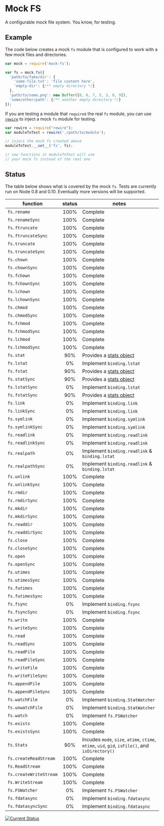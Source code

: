 # Mock FS

A configurable mock file system.  You know, for testing.

## Example

The code below creates a mock `fs` module that is configured to work with a few mock files and directories.

```js
var mock = require('mock-fs');

var fs = mock.fs({
  'path/to/fake/dir': {
    'some-file.txt': 'file content here',
    'empty-dir': {/** empty directory */}
  },
  'path/to/some.png': new Buffer([8, 6, 7, 5, 3, 0, 9]),
  'some/other/path': {/** another empty directory */}
});
```

If you are testing a module that `require`s the real `fs` module, you can use [`rewire`](https://npmjs.org/package/rewire) to inject a mock `fs` module for testing.

```js
var rewire = require("rewire");
var moduleToTest = rewire('./path/to/module');

// inject the mock fs created above
moduleToTest.__set__('fs', fs);

// now functions in moduleToTest will use
// your mock fs instead of the real one
```

## Status

The table below shows what is covered by the mock `fs`.  Tests are currently run on Node 0.8 and 0.10.  Eventually more versions will be supported.

| function               | status | notes    |
|------------------------|:------:|----------|
| `fs.rename`            |   100% | Complete |
| `fs.renameSync`        |   100% | Complete |
| `fs.ftruncate`         |   100% | Complete |
| `fs.ftruncateSync`     |   100% | Complete |
| `fs.truncate`          |   100% | Complete |
| `fs.truncateSync`      |   100% | Complete |
| `fs.chown`             |   100% | Complete |
| `fs.chownSync`         |   100% | Complete |
| `fs.fchown`            |   100% | Complete |
| `fs.fchownSync`        |   100% | Complete |
| `fs.lchown`            |   100% | Complete |
| `fs.lchownSync`        |   100% | Complete |
| `fs.chmod`             |   100% | Complete |
| `fs.chmodSync`         |   100% | Complete |
| `fs.fchmod`            |   100% | Complete |
| `fs.fchmodSync`        |   100% | Complete |
| `fs.lchmod`            |   100% | Complete |
| `fs.lchmodSync`        |   100% | Complete |
| `fs.stat`              |    90% | Provides a [stats object](#Stats) |
| `fs.lstat`             |     0% | Implement `binding.lstat` |
| `fs.fstat`             |    90% | Provides a [stats object](#Stats) |
| `fs.statSync`          |    90% | Provides a [stats object](#Stats) |
| `fs.lstatSync`         |     0% | Implement `binding.lstat` |
| `fs.fstatSync`         |    90% | Provides a [stats object](#Stats) |
| `fs.link`              |     0% | Implement `binding.link` |
| `fs.linkSync`          |     0% | Implement `binding.link` |
| `fs.symlink`           |     0% | Implement `binding.symlink` |
| `fs.symlinkSync`       |     0% | Implement `binding.symlink` |
| `fs.readlink`          |     0% | Implement `binding.readlink` |
| `fs.readlinkSync`      |     0% | Implement `binding.readlink` |
| `fs.realpath`          |     0% | Implement `binding.readlink` & `binding.lstat` |
| `fs.realpathSync`      |     0% | Implement `binding.readlink` & `binding.lstat` |
| `fs.unlink`            |   100% | Complete |
| `fs.unlinkSync`        |   100% | Complete |
| `fs.rmdir`             |   100% | Complete |
| `fs.rmdirSync`         |   100% | Complete |
| `fs.mkdir`             |   100% | Complete |
| `fs.mkdirSync`         |   100% | Complete |
| `fs.readdir`           |   100% | Complete |
| `fs.readdirSync`       |   100% | Complete |
| `fs.close`             |   100% | Complete |
| `fs.closeSync`         |   100% | Complete |
| `fs.open`              |   100% | Complete |
| `fs.openSync`          |   100% | Complete |
| `fs.utimes`            |   100% | Complete |
| `fs.utimesSync`        |   100% | Complete |
| `fs.futimes`           |   100% | Complete |
| `fs.futimesSync`       |   100% | Complete |
| `fs.fsync`             |     0% | Implement `binding.fsync` |
| `fs.fsyncSync`         |     0% | Implement `binding.fsync` |
| `fs.write`             |   100% | Complete |
| `fs.writeSync`         |   100% | Complete |
| `fs.read`              |   100% | Complete |
| `fs.readSync`          |   100% | Complete |
| `fs.readFile`          |   100% | Complete |
| `fs.readFileSync`      |   100% | Complete |
| `fs.writeFile`         |   100% | Complete |
| `fs.writeFileSync`     |   100% | Complete |
| `fs.appendFile`        |   100% | Complete |
| `fs.appendFileSync`    |   100% | Complete |
| `fs.watchFile`         |     0% | Implement `binding.StatWatcher` |
| `fs.unwatchFile`       |     0% | Implement `binding.StatWatcher` |
| `fs.watch`             |     0% | Implement `fs.FSWatcher` |
| `fs.exists`            |   100% | Complete |
| `fs.existsSync`        |   100% | Complete |
| `fs.Stats`             |    90% | <a name='Stats'></a>Incudes `mode`, `size`, `atime`, `ctime`, `mtime`, `uid`, `gid`, `isFile()`, and `isDirectory()` |
| `fs.createReadStream`  |   100% | Complete |
| `fs.ReadStream`        |   100% | Complete |
| `fs.createWriteStream` |   100% | Complete |
| `fs.WriteStream`       |   100% | Complete |
| `fs.FSWatcher`         |     0% | Implement `fs.FSWatcher` |
| `fs.fdatasync`         |     0% | Implement `binding.fdatasync` |
| `fs.fdatasyncSync`     |     0% | Implement `binding.fdatasync` |

[![Current Status](https://secure.travis-ci.org/tschaub/mock-fs.png?branch=master)](https://travis-ci.org/tschaub/mock-fs)
